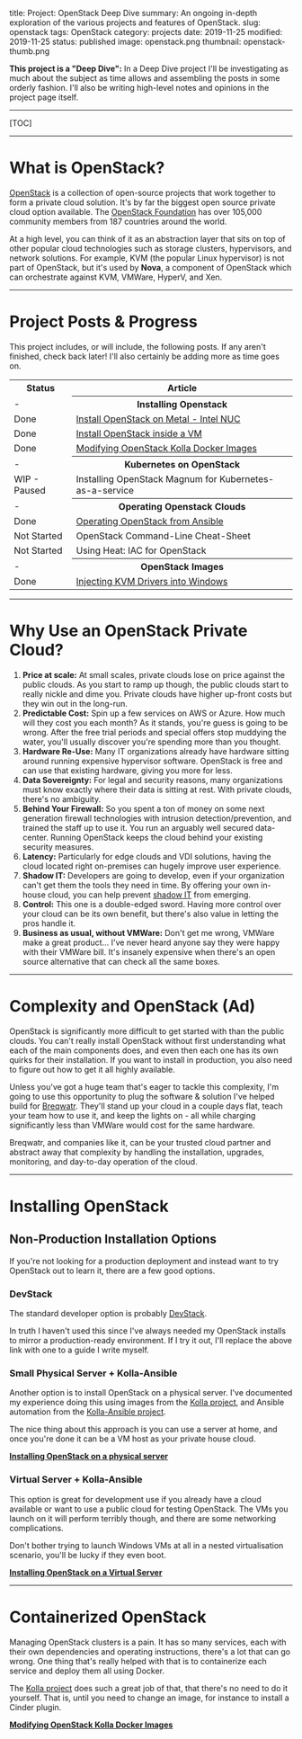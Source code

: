 title: Project: OpenStack Deep Dive
summary: An ongoing in-depth exploration of the various projects and features of OpenStack.
slug: openstack
tags: OpenStack
category: projects
date: 2019-11-25
modified: 2019-11-25
status: published
image: openstack.png
thumbnail: openstack-thumb.png


**This project is a "Deep Dive":** In a Deep Dive project I'll be investigating
as much about the subject as time allows and assembling the posts in some
orderly fashion. I'll also be writing high-level notes and opinions in the
project page itself.


---

[TOC]

---


# What is OpenStack?

[OpenStack](https://www.openstack.org/) is a collection of open-source projects
that work together to form a private cloud solution. It's by far the
biggest open source private cloud option available. The [OpenStack Foundation](https://www.openstack.org/foundation/)
has over 105,000 community members from 187 countries around the world.

At a high level, you can think of it as an abstraction layer that sits on top
of other popular cloud technologies such as storage clusters, hypervisors, and
network solutions. For example, KVM (the popular Linux hypervisor) is not part
of OpenStack, but it's used by **Nova**, a component of OpenStack which can
orchestrate against KVM, VMWare, HyperV, and Xen.


---

# Project Posts & Progress

This project includes, or will include, the following posts.
If any aren't finished, check back later! I'll also certainly be adding more
as time goes on.

<table class="project-table">
  <tr>
    <th>Status</th>
    <th>Article</th>
  </tr>
  <tr>
    <td>-</td>
    <th>
      Installing Openstack
    </th>
  </tr>
  <tr>
    <td>Done</td>
    <td>
      <a href="/openstack-aio-ka-metal.html">
        Install OpenStack on Metal - Intel NUC
      </a>
    </td>
  </tr>
  <tr>
    <td>Done</td>
    <td>
      <a href="/openstack-aio-ka-vm.html">
        Install OpenStack inside a VM
      </a>
    </td>
  </tr>
  <tr>
    <td>Done</td>
    <td>
      <a href="/openstack-kolla-custom-plugin.html">
        Modifying OpenStack Kolla Docker Images
      </a>
    </td>
  </tr>
  <tr>
    <td>-</td>
    <th>Kubernetes on OpenStack</th>
  </tr>
  <tr>
    <td>WIP - Paused</td>
    <td>Installing OpenStack Magnum for Kubernetes-as-a-service</td>
  </tr>
  <tr>
    <td>-</td>
    <th>Operating Openstack Clouds</th>
  </tr>
  <tr>
    <td>Done</td>
    <td>
      <a href="/openstack-ansible.html">
        Operating OpenStack from Ansible
      </a>
    </td>
  <tr>
    <td>Not Started</td>
    <td>OpenStack Command-Line Cheat-Sheet</td>
  </tr>
  <tr>
    <td>Not Started</td>
    <td>Using Heat: IAC for OpenStack</td>
  </tr>
  <tr>
    <td>-</td>
    <th>OpenStack Images</th>
  </tr>
  <tr>
    <td>Done</td>
    <td>
      <a href="windows-kvm-drivers">
        Injecting KVM Drivers into Windows
      </a>
    </td>
  </tr>
</table>

---


# Why Use an OpenStack Private Cloud?

1. **Price at scale:** At small scales, private clouds lose on price
   against the public clouds. As you start to ramp up though, the public clouds
   start to really nickle and dime you. Private clouds have higher up-front
   costs but they win out in the long-run.
1. **Predictable Cost:** Spin up a few services on AWS or Azure. How much will
   they cost you each month? As it stands, you're guess is going to be wrong.
   After the free trial periods and special offers stop muddying the water,
   you'll usually discover you're spending more than you thought.
1. **Hardware Re-Use:** Many IT organizations already have hardware sitting
   around running expensive hypervisor software. OpenStack is free and can use
   that existing hardware, giving you more for less.
1. **Data Sovereignty:** For legal and security reasons, many organizations
   must know exactly where their data is sitting at rest. With private clouds,
   there's no ambiguity.
1. **Behind Your Firewall:** So you spent a ton of money on some next
   generation firewall technologies with intrusion detection/prevention, and
   trained the staff up to use it. You run an arguably well secured
   data-center. Running OpenStack keeps the cloud behind your existing security
   measures.
1. **Latency:** Particularly for edge clouds and VDI solutions, having the
   cloud located right on-premises can hugely improve user experience.
1. **Shadow IT:** Developers are going to develop, even if your organization
   can't get them the tools they need in time. By offering your own in-house
   cloud, you can help prevent
   [shadow IT](https://en.wikipedia.org/wiki/Shadow_IT) from emerging.
1. **Control:** This one is a double-edged sword. Having more control over your
   cloud can be its own benefit, but there's also value in letting the pros
   handle it.
1. **Business as usual, without VMWare:** Don't get me wrong, VMWare make a
   great product... I've never heard anyone say they were happy with their
   VMWare bill. It's insanely expensive when there's an open source alternative
   that can check all the same boxes.

---


# Complexity and OpenStack (Ad)

OpenStack is significantly more difficult to get started with than the public
clouds. You can't really install OpenStack without first understanding what
each of the main components does, and even then each one has its own quirks for
their installation. If you want to install in production, you also need to
figure out how to get it all highly available.

Unless you've got a huge team that's eager to tackle this complexity, I'm going
to use this opportunity to plug the software & solution I've helped build for
[Breqwatr](https://breqwatr.com). They'll stand up your cloud in a couple days
flat, teach your team how to use it, and keep the lights on - all while
charging significantly less than VMWare would cost for the same hardware.

Breqwatr, and companies like it, can be your trusted cloud partner and abstract
away that complexity by handling the installation, upgrades, monitoring, and
day-to-day operation of the cloud.


---


# Installing OpenStack

## Non-Production Installation Options

If you're not looking for a production deployment and instead want to try
OpenStack out to learn it, there are a few good options.


### DevStack

The standard developer option is probably [DevStack](https://docs.openstack.org/devstack/latest/).

In truth I haven't used this since I've always needed my OpenStack installs to
mirror a production-ready environment. If I try it out, I'll replace the above
link with one to a guide I write myself.

### Small Physical Server + Kolla-Ansible

Another option is to install OpenStack on a physical server. I've documented
my experience doing this using images from the [Kolla project](https://github.com/openstack/kolla),
and Ansible automation from the [Kolla-Ansible project](https://github.com/openstack/kolla-ansible).

The nice thing about this approach is you can use a server at home, and once
you're done it can be a VM host as your private house cloud.

**[Installing OpenStack on a physical server](/openstack-aio-ka-metal.html)**


### Virtual Server + Kolla-Ansible

This option is great for development use if you already have a cloud available
or want to use a public cloud for testing OpenStack. The VMs you launch on it
will perform terribly though, and there are some networking complications.

Don't bother trying to launch Windows VMs at all in a nested virtualisation
scenario, you'll be lucky if they even boot.

**[Installing OpenStack on a Virtual Server](/openstack-aio-ka-vm.html)**


---

# Containerized OpenStack

Managing OpenStack clusters is a pain. It has so many services, each with their
own dependencies and operating instructions, there's a lot that can go wrong.
One thing that's really helped with that is to containerize each service and
deploy them all using Docker.

The [Kolla project](https://github.com/openstack/kolla) does such a great job
of that, that there's no need to do it yourself. That is, until you need to
change an image, for instance to install a Cinder plugin.

**[Modifying OpenStack Kolla Docker Images](/copenstack-kolla-custom-plugin.html)**
